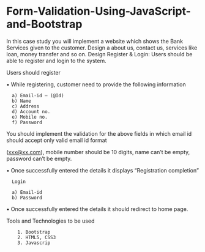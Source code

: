 # Form-Validation-Using-JavaScript-and-Bootstrap

In this case study you will implement a website which shows the Bank Services given to the customer. Design a about us, contact us, services like loan, money transfer and so on.
Design Register & Login: Users should be able to register and login to the system.

Users should register

• While registering, customer need to provide the following information

      a) Email-id – (@Id)
      b) Name
      c) Address
      d) Account no.
      e) Mobile no.
      f) Password
      
You should implement the validation for the above fields in which email id should accept only valid email id format

(xxx@xx.com), mobile number should be 10 digits, name can’t be empty, password can’t be empty.

• Once successfully entered the details it displays “Registration completion”

      Login 
      
      a) Email-id
      b) Password 
      
• Once successfully entered the details it should redirect to home page.

Tools and Technologies to be used

        1. Bootstrap
        2. HTML5, CSS3
        3. Javascrip
